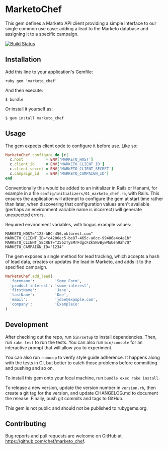 # MarketoChef

This gem defines a Marketo API client providing a simple interface to our
single common use case: adding a lead to the Marketo database and assigning it
to a specific campaign.

[![Build Status](https://travis-ci.com/chef/marketo_chef.svg?token=QMKWuXEPx23uB8JGd4tb&branch=master)](https://travis-ci.com/chef/marketo_chef)

## Installation

Add this line to your application's Gemfile:

```ruby gem 'marketo_chef' ```

And then execute:

    $ bundle

Or install it yourself as:

    $ gem install marketo_chef

## Usage

The gem expects client code to configure it before use. Like so:
```ruby
MarketoChef.configure do |c|
  c.host          = ENV['MARKETO_HOST']
  c.client_id     = ENV['MARKETO_CLIENT_ID']
  c.client_secret = ENV['MARKETO_CLIENT_SECRET']
  c.campaign_id   = ENV['MARKETO_CAMPAIGN_ID']
end
```
Conventionally this would be added to an initializer in Rails or Hanami, for
example in a file `config/initializers/01_marketo_chef.rb`, with Rails. This
ensures the application will attempt to configure the gem at start time rather
than later, when discovering that configuration values aren't available
(perhaps an environment variable name is incorrect) will generate unexpected
errors.

Required environment variables, with bogus example values:
```shell
MARKETO_HOST="123-ABC-456.mktorest.com"
MARKETO_CLIENT_ID="c4206ec5-be87-465c-a0cc-99486a4c4e1b"
MARKETO_CLIENT_SECRET="Z5bzTySMrFdgcFZkSNvBywMuUen9ah7Q"
MARKETO_CAMPAIGN_ID="1234"
```

The gem exposes a single method for lead tracking, which accepts a hash of lead
data, creates or updates the lead in Marketo, and adds it to the specified
campaign.

```ruby
MarketoChef.add_lead(
  'formname':         'Some Form',
  'product-interest': 'some-interest',
  'firstName':        'Jane',
  'lastName':         'Doe',
  'email':            'jdoe@example.com',
  'company':          'ExampleCo'
)
```

## Development

After checking out the repo, run `bin/setup` to install dependencies. Then, run
`rake test` to run the tests. You can also run `bin/console` for an interactive
prompt that will allow you to experiment.

You can also run `rubocop` to verify style guide adherence. It happens along
with the tests in CI, but better to catch those problems before committing and
pushing and so on.

To install this gem onto your local machine, run `bundle exec rake install`.

To release a new version, update the version number in `version.rb`, then
create a git tag for the version, and update CHANGELOG.md to document the
release. Finally, push git commits and tags to GitHub.

This gem is not public and should not be published to rubygems.org.

## Contributing

Bug reports and pull requests are welcome on GitHub at
https://github.com/chef/marketo_chef.
